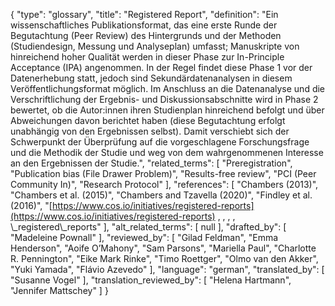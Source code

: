 {
    "type": "glossary",
    "title": "Registered Report",
    "definition": "Ein wissenschaftliches Publikationsformat, das eine erste Runde der Begutachtung (Peer Review) des Hintergrunds und der Methoden (Studiendesign, Messung und Analyseplan) umfasst; Manuskripte von hinreichend hoher Qualität werden in dieser Phase zur In-Principle Acceptance (IPA) angenommen. In der Regel findet diese Phase 1 vor der Datenerhebung statt, jedoch sind Sekundärdatenanalysen in diesem Veröffentlichungsformat möglich. Im Anschluss an die Datenanalyse und die Verschriftlichung der Ergebnis- und Diskussionsabschnitte wird in Phase 2 bewertet, ob die Autor:innen ihren Studienplan hinreichend befolgt und über Abweichungen davon berichtet haben (diese Begutachtung erfolgt unabhängig von den Ergebnissen selbst). Damit verschiebt sich der Schwerpunkt der Überprüfung auf die vorgeschlagene Forschungsfrage und die Methodik der Studie und weg von dem wahrgenommenen Interesse an den Ergebnissen der Studie.",
    "related_terms": [
        "Preregistration",
        "Publication bias (File Drawer Problem)",
        "Results-free review",
        "PCI (Peer Community In)",
        "Research Protocol"
    ],
    "references": [
        "Chambers (2013)",
        "Chambers et al. (2015)",
        "Chambers and Tzavella (2020)",
        "Findley et al. (2016)",
        "[https://www.cos.io/initiatives/registered-reports](https://www.cos.io/initiatives/registered-reports) , , , , \\_registered\\_reports"
    ],
    "alt_related_terms": [
        null
    ],
    "drafted_by": [
        "Madeleine Pownall"
    ],
    "reviewed_by": [
        "Gilad Feldman",
        "Emma Henderson",
        "Aoife O’Mahony",
        "Sam Parsons",
        "Mariella Paul",
        "Charlotte R. Pennington",
        "Eike Mark Rinke",
        "Timo Roettger",
        "Olmo van den Akker",
        "Yuki Yamada",
        "Flávio Azevedo"
    ],
    "language": "german",
    "translated_by": [
        "Susanne Vogel"
    ],
    "translation_reviewed_by": [
        "Helena Hartmann",
        "Jennifer Mattschey"
    ]
}